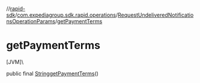 //[rapid-sdk](../../../index.md)/[com.expediagroup.sdk.rapid.operations](../index.md)/[RequestUndeliveredNotificationsOperationParams](index.md)/[getPaymentTerms](get-payment-terms.md)

# getPaymentTerms

[JVM]\

public final [String](https://docs.oracle.com/javase/8/docs/api/java/lang/String.html)[getPaymentTerms](get-payment-terms.md)()
